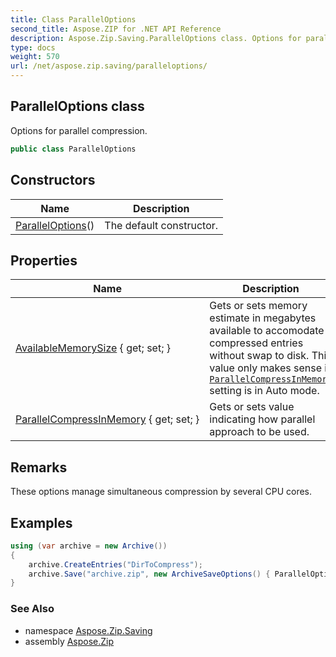 ```yaml
---
title: Class ParallelOptions
second_title: Aspose.ZIP for .NET API Reference
description: Aspose.Zip.Saving.ParallelOptions class. Options for parallel compression
type: docs
weight: 570
url: /net/aspose.zip.saving/paralleloptions/
---
```

## ParallelOptions class

Options for parallel compression.

```csharp
public class ParallelOptions
```

## Constructors

| Name | Description |
| --- | --- |
| [ParallelOptions](paralleloptions/)() | The default constructor. |

## Properties

| Name | Description |
| --- | --- |
| [AvailableMemorySize](../../aspose.zip.saving/paralleloptions/availablememorysize/) { get; set; } | Gets or sets memory estimate in megabytes available to accomodate compressed entries without swap to disk. This value only makes sense if [`ParallelCompressInMemory`](./parallelcompressinmemory/) setting is in Auto mode. |
| [ParallelCompressInMemory](../../aspose.zip.saving/paralleloptions/parallelcompressinmemory/) { get; set; } | Gets or sets value indicating how parallel approach to be used. |

## Remarks

These options manage simultaneous compression by several CPU cores.

## Examples

```csharp
using (var archive = new Archive())
{
    archive.CreateEntries("DirToCompress");
    archive.Save("archive.zip", new ArchiveSaveOptions() { ParallelOptions = new ParallelOptions { ParallelCompressInMemory = ParallelCompressionMode.Auto, AvailableMemorySize = 4000 } });
}
```

### See Also

* namespace [Aspose.Zip.Saving](../../aspose.zip.saving/)
* assembly [Aspose.Zip](../../)


